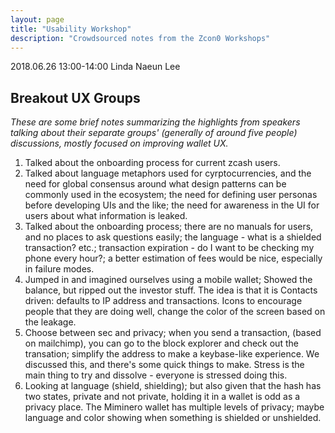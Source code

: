 ```yaml
---
layout: page
title: "Usability Workshop"
description: "Crowdsourced notes from the Zcon0 Workshops"
---
```


2018.06.26 13:00-14:00 Linda Naeun Lee

## Breakout UX Groups

_These are some brief notes summarizing the highlights from speakers talking about their separate groups' (generally of around five people) discussions, mostly focused on improving wallet UX._

1. Talked about the onboarding process for current zcash users.
2. Talked about language metaphors used for cyrptocurrencies, and the need for global consensus around what design patterns can be commonly used in the ecosystem; the need for defining user personas before developing UIs and the like; the need for awareness in the UI for users about what information is leaked.
3. Talked about the onboarding process; there are no manuals for users, and no places to ask questions easily; the language - what is a shielded transaction? etc.; transaction expiration - do I want to be checking my phone every hour?; a better estimation of fees would be nice, especially in failure modes.
4. Jumped in and imagined ourselves using a mobile wallet; Showed the balance, but ripped out the investor stuff. The idea is that it is Contacts driven: defaults to IP address and transactions. Icons to encourage people that they are doing well, change the color of the screen based on the leakage.
5. Choose between sec and privacy; when you send a transaction, (based on mailchimp), you can go to the block explorer and check out the transation; simplify the address to make a keybase-like experience. We discussed this, and there's some quick things to make. Stress is the main thing to try and dissolve - everyone is stressed doing this.
6. Looking at language (shield, shielding); but also given that the hash has two states, private and not private, holding it in a wallet is odd as a privacy place. The Miminero wallet has multiple levels of privacy; maybe language and color showing when something is shielded or unshielded.